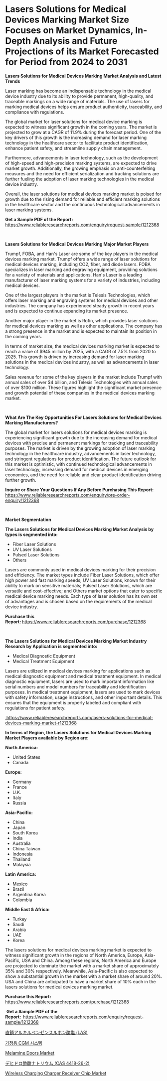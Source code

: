 <p><h1>Lasers Solutions for Medical Devices Marking Market Size Focuses on Market Dynamics, In-Depth Analysis and Future Projections of its Market Forecasted for Period from 2024 to 2031</h1></p><p><strong>Lasers Solutions for Medical Devices Marking Market Analysis and Latest Trends</strong></p>
<p><p>Laser marking has become an indispensable technology in the medical device industry due to its ability to provide permanent, high-quality, and traceable markings on a wide range of materials. The use of lasers for marking medical devices helps ensure product authenticity, traceability, and compliance with regulations. </p><p>The global market for laser solutions for medical device marking is expected to witness significant growth in the coming years. The market is projected to grow at a CAGR of 11.9% during the forecast period. One of the key drivers of this growth is the increasing demand for laser marking technology in the healthcare sector to facilitate product identification, enhance patient safety, and streamline supply chain management. </p><p>Furthermore, advancements in laser technology, such as the development of high-speed and high-precision marking systems, are expected to drive market growth. Additionally, the growing emphasis on anti-counterfeiting measures and the need for efficient serialization and tracking solutions are further fueling the adoption of laser marking technologies in the medical device industry. </p><p>Overall, the laser solutions for medical devices marking market is poised for growth due to the rising demand for reliable and efficient marking solutions in the healthcare sector and the continuous technological advancements in laser marking systems.</p></p>
<p><strong>Get a Sample PDF of the Report:&nbsp;</strong> <a href="https://www.reliableresearchreports.com/enquiry/request-sample/1212368">https://www.reliableresearchreports.com/enquiry/request-sample/1212368</a></p>
<p>&nbsp;</p>
<p><strong>Lasers Solutions for Medical Devices Marking Major Market Players</strong></p>
<p><p>Trumpf, FOBA, and Han's Laser are some of the key players in the medical devices marking market. Trumpf offers a wide range of laser solutions for medical devices marking, including CO2, fiber, and diode lasers. FOBA specializes in laser marking and engraving equipment, providing solutions for a variety of materials and applications. Han's Laser is a leading manufacturer of laser marking systems for a variety of industries, including medical devices.</p><p>One of the largest players in the market is Telesis Technologies, which offers laser marking and engraving systems for medical devices and other industries. The company has experienced steady growth in recent years and is expected to continue expanding its market presence.</p><p>Another major player in the market is Rofin, which provides laser solutions for medical devices marking as well as other applications. The company has a strong presence in the market and is expected to maintain its position in the coming years.</p><p>In terms of market size, the medical devices marking market is expected to reach a value of $945 million by 2025, with a CAGR of 7.5% from 2020 to 2025. This growth is driven by increasing demand for laser marking solutions in the medical devices industry, as well as advancements in laser technology.</p><p>Sales revenue for some of the key players in the market include Trumpf with annual sales of over $4 billion, and Telesis Technologies with annual sales of over $100 million. These figures highlight the significant market presence and growth potential of these companies in the medical devices marking market.</p></p>
<p>&nbsp;</p>
<p><strong>What Are The Key Opportunities For Lasers Solutions for Medical Devices Marking Manufacturers?</strong></p>
<p><p>The global market for lasers solutions for medical devices marking is experiencing significant growth due to the increasing demand for medical devices with precise and permanent markings for tracking and traceability purposes. The market is driven by the growing adoption of laser marking technology in the healthcare industry, advancements in laser technology, and stringent regulations for product identification. The future outlook for this market is optimistic, with continued technological advancements in laser technology, increasing demand for medical devices in emerging economies, and the need for reliable and clear product identification driving further growth.</p></p>
<p><strong>Inquire or Share Your Questions If Any Before Purchasing This Report:</strong> <a href="https://www.reliableresearchreports.com/enquiry/pre-order-enquiry/1212368">https://www.reliableresearchreports.com/enquiry/pre-order-enquiry/1212368</a></p>
<p>&nbsp;</p>
<p><strong>Market Segmentation</strong></p>
<p><strong>The Lasers Solutions for Medical Devices Marking Market Analysis by types is segmented into:</strong></p>
<p><ul><li>Fiber Laser Solutions</li><li>UV Laser Solutions</li><li>Pulsed Laser Solutions</li><li>Others</li></ul></p>
<p><p>Lasers are commonly used in medical devices marking for their precision and efficiency. The market types include Fiber Laser Solutions, which offer high power and fast marking speeds; UV Laser Solutions, known for their ability to mark on sensitive materials; Pulsed Laser Solutions, which are versatile and cost-effective; and Others market options that cater to specific medical device marking needs. Each type of laser solution has its own set of advantages and is chosen based on the requirements of the medical device industry.</p></p>
<p><strong>Purchase this Report:&nbsp;</strong><a href="https://www.reliableresearchreports.com/purchase/1212368">https://www.reliableresearchreports.com/purchase/1212368</a></p>
<p>&nbsp;</p>
<p><strong>The Lasers Solutions for Medical Devices Marking Market Industry Research by Application is segmented into:</strong></p>
<p><ul><li>Medical Diagnostic Equipment</li><li>Medical Treatment Equipment</li></ul></p>
<p><p>Lasers are utilized in medical devices marking for applications such as medical diagnostic equipment and medical treatment equipment. In medical diagnostic equipment, lasers are used to mark important information like serial numbers and model numbers for traceability and identification purposes. In medical treatment equipment, lasers are used to mark devices with safety information, usage instructions, and other important details. This ensures that the equipment is properly labeled and compliant with regulations for patient safety.</p></p>
<p><a href="https://www.reliableresearchreports.com/lasers-solutions-for-medical-devices-marking-market-r1212368">&nbsp;https://www.reliableresearchreports.com/lasers-solutions-for-medical-devices-marking-market-r1212368</a></p>
<p><strong>In terms of Region, the Lasers Solutions for Medical Devices Marking Market Players available by Region are:</strong></p>
<p>
    <p> <strong> North America: </strong>
        <ul>
            <li>United States</li>
            <li>Canada</li>
        </ul>
        </p> 
    <p> <strong> Europe: </strong>
        <ul>
            <li>Germany</li>
            <li>France</li>
            <li>U.K.</li>
            <li>Italy</li>
            <li>Russia</li>
        </ul>
        </p> 
    <p> <strong> Asia-Pacific: </strong>
        <ul>
            <li>China</li>
            <li>Japan</li>
            <li>South Korea</li>
            <li>India</li>
            <li>Australia</li>
            <li>China Taiwan</li>
            <li>Indonesia</li>
            <li>Thailand</li>
            <li>Malaysia</li>
        </ul>
        </p> 
    <p> <strong> Latin America: </strong>
        <ul>
            <li>Mexico</li>
            <li>Brazil</li>
            <li>Argentina Korea</li>
            <li>Colombia</li>
        </ul>
        </p> 
    <p> <strong> Middle East & Africa: </strong>
        <ul>
            <li>Turkey</li>
            <li>Saudi</li>
            <li>Arabia</li>
            <li>UAE</li>
            <li>Korea</li>
        </ul>
    </p>
    </p>
<p><p>The lasers solutions for medical devices marking market is expected to witness significant growth in the regions of North America, Europe, Asia-Pacific, USA and China. Among these regions, North America and Europe are projected to dominate the market with a market share of approximately 35% and 30% respectively. Meanwhile, Asia-Pacific is also expected to show a substantial growth in the market with a market share of around 20%. USA and China are anticipated to have a market share of 10% each in the lasers solutions for medical devices marking market.</p></p>
<p><strong>Purchase this Report: </strong><a href="https://www.reliableresearchreports.com/purchase/1212368">https://www.reliableresearchreports.com/purchase/1212368</a></p>
<p>&nbsp;<strong>Get a Sample PDF of the Report:&nbsp;&nbsp;</strong><a href="https://www.reliableresearchreports.com/enquiry/request-sample/1212368">https://www.reliableresearchreports.com/enquiry/request-sample/1212368</a></p>
<p><strong></strong></p>
<p><p><a href="https://github.com/AbigaleHuel/Market-Research-Report-List-1/blob/main/3592596102103.md">直鎖アルキルベンゼンスルホン酸塩 (LAS)</a></p><p><a href="https://github.com/KellyLyncyh543964/Market-Research-Report-List-2/blob/main/463567195646.md">가정용 CGM 시스템</a></p><p><a href="https://github.com/LiamDavis60/Market-Research-Report-List-1/blob/main/melamine-doors-market.md">Melamine Doors Market</a></p><p><a href="https://github.com/AdellaPrice2023/Market-Research-Report-List-1/blob/main/3455824102102.md">デヒドロ酢酸ナトリウム (CAS 4418-26-2)</a></p><p><a href="https://issuu.com/reportprime-2/docs/wireless-charging-charger-receiver-chip-market-siz">Wireless Charging Charger Receiver Chip Market</a></p></p>